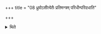 +++
title = "08 ध्रुवोऽसीत्येतैः प्रतिमन्त्रम् परिधीन्परिदधाति"

+++

<details><summary>थिते</summary>

ध्रुवोऽसीत्येतैः प्रतिमन्त्रं परिधीन्परिदधाति ८
</details>
